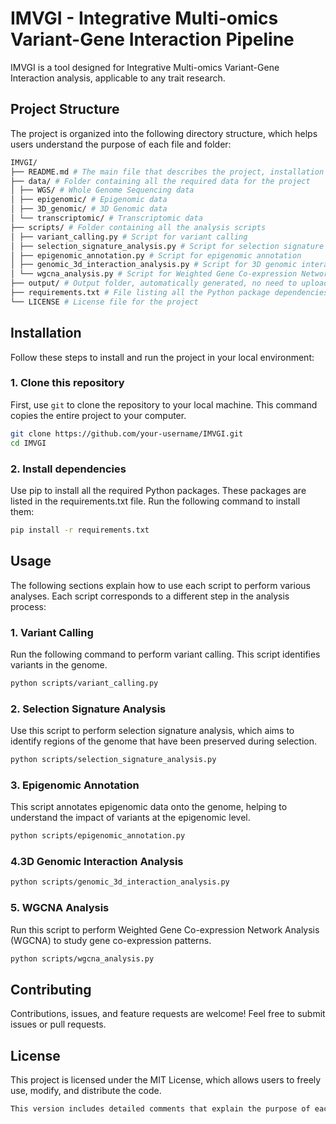 # IMVGI - Integrative Multi-omics Variant-Gene Interaction Pipeline

IMVGI is a tool designed for Integrative Multi-omics Variant-Gene Interaction analysis, applicable to any trait research.

## Project Structure

The project is organized into the following directory structure, which helps users understand the purpose of each file and folder:

```bash
IMVGI/
├── README.md # The main file that describes the project, installation instructions, and usage guidelines
├── data/ # Folder containing all the required data for the project
│ ├── WGS/ # Whole Genome Sequencing data
│ ├── epigenomic/ # Epigenomic data
│ ├── 3D_genomic/ # 3D Genomic data
│ └── transcriptomic/ # Transcriptomic data
├── scripts/ # Folder containing all the analysis scripts
│ ├── variant_calling.py # Script for variant calling
│ ├── selection_signature_analysis.py # Script for selection signature analysis
│ ├── epigenomic_annotation.py # Script for epigenomic annotation
│ ├── genomic_3d_interaction_analysis.py # Script for 3D genomic interaction analysis
│ └── wgcna_analysis.py # Script for Weighted Gene Co-expression Network Analysis (WGCNA)
├── output/ # Output folder, automatically generated, no need to upload
├── requirements.txt # File listing all the Python package dependencies
└── LICENSE # License file for the project
```

## Installation

Follow these steps to install and run the project in your local environment:

### 1. Clone this repository
First, use `git` to clone the repository to your local machine. This command copies the entire project to your computer.
```bash
git clone https://github.com/your-username/IMVGI.git
cd IMVGI
```

### 2. Install dependencies
Use pip to install all the required Python packages. These packages are listed in the requirements.txt file. Run the following command to install them:
```bash
pip install -r requirements.txt
```

## Usage
The following sections explain how to use each script to perform various analyses. Each script corresponds to a different step in the analysis process:

### 1. Variant Calling
Run the following command to perform variant calling. This script identifies variants in the genome.
```bash
python scripts/variant_calling.py
```
### 2. Selection Signature Analysis
Use this script to perform selection signature analysis, which aims to identify regions of the genome that have been preserved during selection.
```bash
python scripts/selection_signature_analysis.py
```
### 3. Epigenomic Annotation
This script annotates epigenomic data onto the genome, helping to understand the impact of variants at the epigenomic level.
```bash
python scripts/epigenomic_annotation.py
```
### 4.3D Genomic Interaction Analysis
```bash
python scripts/genomic_3d_interaction_analysis.py
```
### 5. WGCNA Analysis
Run this script to perform Weighted Gene Co-expression Network Analysis (WGCNA) to study gene co-expression patterns.
```bash
python scripts/wgcna_analysis.py
```
## Contributing
Contributions, issues, and feature requests are welcome! Feel free to submit issues or pull requests.

## License
This project is licensed under the MIT License, which allows users to freely use, modify, and distribute the code.
```bash
This version includes detailed comments that explain the purpose of each section, script, and command, enhancing clarity for users.
```


